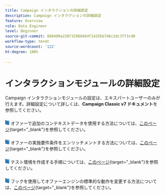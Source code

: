 ```yaml
---
title: Campaign インタラクションの詳細設定
description: Campaign インタラクションの詳細設定
feature: Overview
role: Data Engineer
level: Beginner
source-git-commit: 889400a238f32968464f1425bb7d6c2dc3ff3cd0
workflow-type: tm+mt
source-wordcount: '122'
ht-degree: 100%

---
```


# インタラクションモジュールの詳細設定

Campaign インタラクションモジュールの設定は、エキスパートユーザーのみが行えます。詳細設定について詳しくは、**Campaign Classic v7 ドキュメント**&#x200B;を参照してください。

![](../assets/do-not-localize/book.png) オファーで追加のコンテキストデータを使用する方法については、[このページ](https://experienceleague.adobe.com/docs/campaign-classic/using/managing-offers/advanced-parameters/additional-data.html?lang=ja){target=&quot;_blank&quot;}を参照してください。

![](../assets/do-not-localize/book.png) オファーの実施要件条件をエンリッチメントする方法については、[このページ](https://experienceleague.adobe.com/docs/campaign-classic/using/managing-offers/advanced-parameters/extension-example.html?lang=ja){target=&quot;_blank&quot;}を参照してください。

![](../assets/do-not-localize/book.png) テスト環境を作成する手順については、[このページ](https://experienceleague.adobe.com/docs/campaign-classic/using/managing-offers/advanced-parameters/creating-a-test-environment.html?lang=ja){target=&quot;_blank&quot;}を参照してください。

![](../assets/do-not-localize/book.png) フックを使用してオファーエンジンの標準的な動作を変更する方法については、[このページ](https://experienceleague.adobe.com/docs/campaign-classic/using/managing-offers/advanced-parameters/hooks.html?lang=ja){target=&quot;_blank&quot;}を参照してください。

